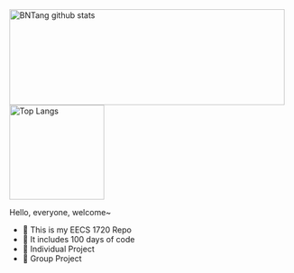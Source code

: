  <img align="center" src="https://github-readme-stats.vercel.app/api?username=Qiyueeer&hide=prs&count_private=true&show_icons=true&theme=material-palenight" alt="BNTang github stats" width="488" height="170" />
</a>
<img align="center" src="https://github-readme-stats.vercel.app/api/top-langs/?username=Qiyueeer&layout=compact&theme=material-palenight" alt="Top Langs" height="168" />
</a>



Hello, everyone, welcome~ 

- :orange_book: This is my EECS 1720 Repo
- :hammer: It includes 100 days of code
- :ram: Individual Project
- :meat_on_bone: Group Project